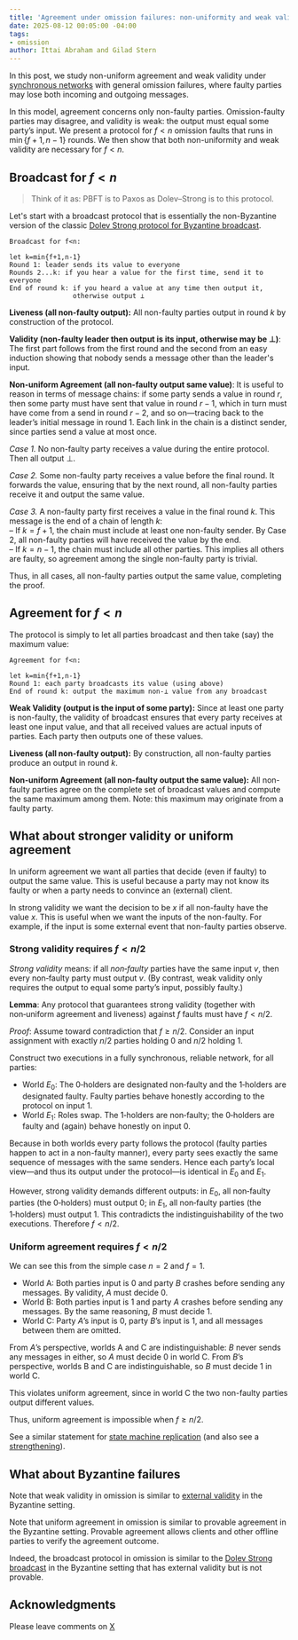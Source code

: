 ```yaml
---
title: 'Agreement under omission failures: non-uniformity and weak validity'
date: 2025-08-12 00:05:00 -04:00
tags:
- omission
author: Ittai Abraham and Gilad Stern
---
```


In this post, we study non-uniform agreement and weak validity under [synchronous networks](https://decentralizedthoughts.github.io/2019-06-01-2019-5-31-models/) with general omission failures, where faulty parties may lose both incoming and outgoing messages.

In this model, agreement concerns only non-faulty parties. Omission-faulty parties may disagree, and validity is weak: the output must equal some party’s input. We present a protocol for $f < n$ omission faults that runs in $\min\{f+1,n-1\}$ rounds. We then show that both non-uniformity and weak validity are necessary for $f < n$.



## Broadcast for $f<n$

> Think of it as: PBFT is to Paxos as Dolev–Strong is to this protocol.


Let's start with a broadcast protocol that is essentially the non-Byzantine version of the classic [Dolev Strong protocol for Byzantine broadcast](https://decentralizedthoughts.github.io/2019-12-22-dolev-strong/). 

```
Broadcast for f<n:

let k=min{f+1,n-1}
Round 1: leader sends its value to everyone
Rounds 2...k: if you hear a value for the first time, send it to everyone
End of round k: if you heard a value at any time then output it, 
                otherwise output ⊥
```


**Liveness (all non-faulty output):**
All non-faulty parties output in round $k$ by construction of the protocol.


**Validity (non-faulty leader then output is its input, otherwise may be $\bot$)**: 
The first part follows from the first round and the second from an easy induction showing that nobody sends a message other than the leader's input.

**Non-uniform Agreement (all non-faulty output same value)**:
It is useful to reason in terms of message chains: if some party sends a value in round $r$, then some party must have sent that value in round $r-1$, which in turn must have come from a send in round $r-2$, and so on—tracing back to the leader’s initial message in round $1$. Each link in the chain is a distinct sender, since parties send a value at most once.

*Case 1.* No non-faulty party receives a value during the entire protocol. Then all output ⊥.  

*Case 2.* Some non-faulty party receives a value before the final round. It forwards the value, ensuring that by the next round, all non-faulty parties receive it and output the same value.  

*Case 3.* A non-faulty party first receives a value in the final round $k$. This message is the end of a chain of length $k$:  
– If $k = f+1$, the chain must include at least one non-faulty sender. By Case 2, all non-faulty parties will have received the value by the end.  
– If $k = n-1$, the chain must include all other parties. This implies all others are faulty, so agreement among the single non-faulty party is trivial.

Thus, in all cases, all non-faulty parties output the same value, completing the proof.

## Agreement for $f<n$

The protocol is simply to let all parties broadcast and then take (say) the maximum value:

```
Agreement for f<n:

let k=min{f+1,n-1}
Round 1: each party broadcasts its value (using above)
End of round k: output the maximum non-⊥ value from any broadcast
```

**Weak Validity (output is the input of some party):**
Since at least one party is non-faulty, the validity of broadcast ensures that every party receives at least one input value, and that all received values are actual inputs of parties. Each party then outputs one of these values.

**Liveness (all non-faulty output):**
By construction, all non-faulty parties produce an output in round $k$.

**Non-uniform Agreement (all non-faulty output the same value):**
All non-faulty parties agree on the complete set of broadcast values and compute the same maximum among them. Note: this maximum may originate from a faulty party.



## What about stronger validity or uniform agreement

In uniform agreement we want all parties that decide (even if faulty) to output the same value. This is useful because a party may not know its faulty or when a party needs to convince an (external) client.

In strong validity we want the decision to be $x$ if all non-faulty have the value $x$. This is useful when we want the inputs of the non-faulty. For example, if the input is some external event that non-faulty parties observe.




### Strong validity requires $f<n/2$

*Strong validity* means: if all *non‑faulty* parties have the same input $v$, then every non‑faulty party must output $v$. (By contrast, weak validity only requires the output to equal some party’s input, possibly faulty.)

**Lemma**: Any protocol that guarantees strong validity (together with non‑uniform agreement and liveness) against $f$ faults must have $f<n/2$.

*Proof*: Assume toward contradiction that $f\ge n/2$. Consider an input assignment with exactly $n/2$ parties holding $0$ and $n/2$ holding $1$.

Construct two executions in a fully synchronous, reliable network, for all parties:

* World $E_0$: The $0$‑holders are designated non‑faulty and the $1$‑holders are designated faulty. Faulty parties behave honestly according to the protocol on input $1$.
* World $E_1$: Roles swap. The $1$‑holders are non‑faulty; the $0$‑holders are faulty and (again) behave honestly on input $0$.

Because in both worlds every party follows the protocol (faulty parties happen to act in a non-faulty manner), every party sees exactly the same sequence of messages with the same senders. Hence each party’s local view—and thus its output under the protocol—is identical in $E_0$ and $E_1$.

However, strong validity demands different outputs: in $E_0$, all non‑faulty parties (the $0$‑holders) must output $0$; in $E_1$, all non‑faulty parties (the $1$‑holders) must output $1$. This contradicts the indistinguishability of the two executions. Therefore $f<n/2$.

### Uniform agreement requires $f<n/2$


We can see this from the simple case $n = 2$ and $f = 1$.

* World A: Both parties input is 0 and party $B$ crashes before sending any messages. By validity, $A$ must decide $0$.
* World B: Both parties input is 1 and party $A$ crashes before sending any messages. By the same reasoning, $B$ must decide $1$.
* World C: Party $A$’s input is $0$, party $B$’s input is $1$, and all messages between them are omitted.

From $A$’s perspective, worlds A and C are indistinguishable: $B$ never sends any messages in either, so $A$ must decide $0$ in world C.
From $B$’s perspective, worlds B and C are indistinguishable, so $B$ must decide $1$ in world C.

This violates uniform agreement, since in world C the two non-faulty parties output different values.

Thus, uniform agreement is impossible when $f \ge n/2$.

See a similar statement for [state machine replication](https://decentralizedthoughts.github.io/2019-11-02-primary-backup-for-2-servers-and-omission-failures-is-impossible/) (and also see a [strengthening](https://decentralizedthoughts.github.io/2024-01-30-between-crash-and-omission/)).




## What about Byzantine failures

Note that weak validity in omission is similar to [external validity](https://decentralizedthoughts.github.io/2022-12-12-what-about-validity/) in the Byzantine setting.

Note that uniform agreement in omission is similar to provable agreement in the Byzantine setting. Provable agreement allows clients and other offline parties to verify the agreement outcome.

Indeed, the broadcast protocol in omission is similar to the [Dolev Strong broadcast](https://decentralizedthoughts.github.io/2019-12-22-dolev-strong/) in the Byzantine setting that has external validity but is not provable.



## Acknowledgments

Please leave comments on [X]()
